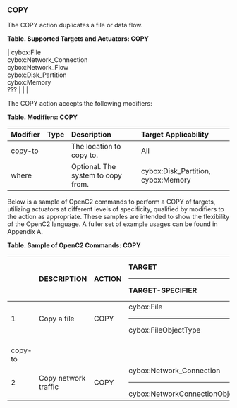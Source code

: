### COPY
The COPY action duplicates a file or data flow.

**Table. Supported Targets and Actuators: COPY**

| cybox:File<br>cybox:Network_Connection<br>cybox:Network_Flow<br>cybox:Disk_Partition<br>cybox:Memory<br>??? |  |  | 

The COPY action accepts the following modifiers:

**Table. Modifiers: COPY**

| Modifier | Type | Description | Target Applicability | 
| :--- | :--- | :--- | :--- | 
| copy-to |  | The location to copy to. | All | 
| where |  | Optional.  The system to copy from. | cybox:Disk_Partition, cybox:Memory | 

Below is a sample of OpenC2 commands to perform a COPY of targets, utilizing actuators at different levels of specificity, qualified by modifiers to the action as appropriate. These samples are intended to show the flexibility of the OpenC2 language. A fuller set of example usages can be found in Appendix A.

**Table. Sample of OpenC2 Commands: COPY**

|  | DESCRIPTION | ACTION | TARGET<hr>TARGET-SPECIFIER | ACTUATOR<hr>ACTUATOR-SPECIFIER | MODIFIER | 
| :--- | :--- | :--- | :--- | :--- | :--- | 
| 1 | Copy a file | COPY | cybox:File<hr>cybox:FileObjectType | <hr> | where,<br>copy-to | 
| 2 | Copy network traffic | COPY | cybox:Network_Connection<hr>cybox:NetworkConnectionObjectType | <hr> | copy-to | 
